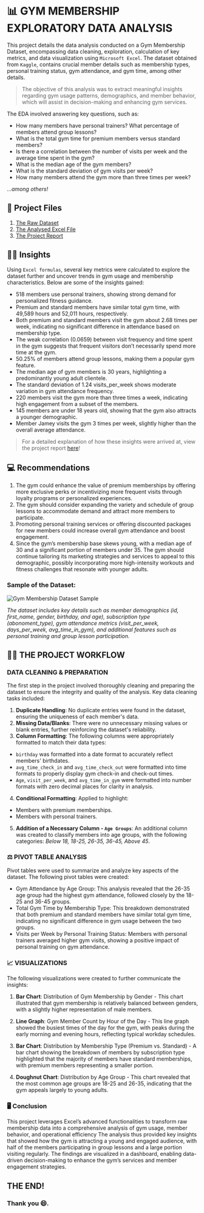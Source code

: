 # 📊 GYM MEMBERSHIP EXPLORATORY DATA ANALYSIS

This project details the data analysis conducted on a Gym Membership Dataset, encompassing data cleaning, exploration, calculation of key metrics, and data visualization using `Microsoft Excel`. The dataset obtained from `Kaggle`, contains crucial member details such as membership types, personal training status, gym attendance, and gym time, among other details.
> The objective of this analysis was to extract meaningful insights regarding gym usage patterns, demographics, and member behavior, which will assist in decision-making and enhancing gym services.

The EDA involved answering key questions, such as:
- How many members have personal trainers? What percentage of members attend group lessons?
- What is the total gym time for premium members versus standard members?
- Is there a correlation between the number of visits per week and the average time spent in the gym?
- What is the median age of the gym members?
- What is the standard deviation of gym visits per week?
- How many members attend the gym more than three times per week?
  
*...among others!*

## 📂 Project Files
1. [The Raw Dataset](https://github.com/patriciavalentine/GYM-MEMBERSHIP-ANALYSIS/blob/main/Raw%20Gym%20Membership%20Dataset.xlsx)
2. [The Analysed Excel File](https://github.com/patriciavalentine/GYM-MEMBERSHIP-ANALYSIS/blob/main/Gym%20Membership%20Analysis.xlsx)
3. [The Project Report](https://github.com/patriciavalentine/GYM-MEMBERSHIP-ANALYSIS/blob/main/REPORT%20ON%20GYM%20MEMBERSHIP%20DATA%20ANALYSIS%20PROJECT.pdf)


## 🧑‍💻 Insights
Using `Excel formulas`, several key metrics were calculated to explore the dataset further and uncover trends in gym usage and membership characteristics.
Below are some of the insights gained:
- 518 members use personal trainers, showing strong demand for personalized fitness guidance.
- Premium and standard members have similar total gym time, with 49,589 hours and 52,011 hours, respectively.
- Both premium and standard members visit the gym about 2.68 times per week, indicating no significant difference in attendance based on membership type.
- The weak correlation (0.0659) between visit frequency and time spent in the gym suggests that frequent visitors don’t necessarily spend more time at the gym.
- 50.25% of members attend group lessons, making them a popular gym feature.
- The median age of gym members is 30 years, highlighting a predominantly young adult clientele.
- The standard deviation of 1.24 visits_per_week shows moderate variation in gym attendance frequency.
- 220 members visit the gym more than three times a week, indicating high engagement from a subset of the members.
- 145 members are under 18 years old, showing that the gym also attracts a younger demographic.
- Member Jamey visits the gym 3 times per week, slightly higher than the overall average attendance.
> For a detailed explanation of how these insights were arrived at, view the project report [here](https://github.com/patriciavalentine/GYM-MEMBERSHIP-ANALYSIS/blob/main/REPORT%20ON%20GYM%20MEMBERSHIP%20DATA%20ANALYSIS%20PROJECT.pdf)!


## 💻 Recommendations
1. The gym could enhance the value of premium memberships by offering more exclusive perks or incentivizing more frequent visits through loyalty programs or personalized experiences.
2. The gym should consider expanding the variety and schedule of group lessons to accommodate demand and attract more members to participate.
3. Promoting personal training services or offering discounted packages for new members could increase overall gym attendance and boost engagement.
4. Since the gym’s membership base skews young, with a median age of 30 and a significant portion of members under 35. The gym should continue tailoring its marketing strategies and services to appeal to this demographic, possibly incorporating more high-intensity workouts and fitness challenges that resonate with younger adults.


### Sample of the Dataset:
![Gym Membership Dataset Sample](https://github.com/user-attachments/assets/1807951f-2df5-4d51-b03d-0a914791ebdb)

*The dataset includes key details such as member demographics (id, first_name, gender, birthday, and age), subscription type (abonoment_type), gym attendance metrics (visit_per_week, days_per_week, avg_time_in_gym), and additional features such as personal training and group lesson participation.*

## 🧑‍💻 THE PROJECT WORKFLOW
### DATA CLEANING & PREPARATION
The first step in the project involved thoroughly cleaning and preparing the dataset to ensure the integrity and quality of the analysis.
Key data cleaning tasks included:
1. **Duplicate Handling**: No duplicate entries were found in the dataset, ensuring the uniqueness of each member's data.
2. **Missing Data/Blanks**: There were no unnecessary missing values or blank entries, further reinforcing the dataset's reliability.
3. **Column Formatting**: The following columns were appropriately formatted to match their data types:
- `birthday` was formatted into a date format to accurately reflect members' birthdates.
- `avg_time_check_in` and `avg_time_check_out` were formatted into time formats to properly display gym check-in and check-out times.
- `Age`, `visit_per_week`, and `avg_time_in_gym` were formatted into number formats with zero decimal places for clarity in analysis.
4. **Conditional Formatting**: Applied to highlight:
- Members with premium memberships.
- Members with personal trainers.
5. **Addition of a Necessary Column - `Age Groups`**: An additional column was created to classify members into age groups, with the following categories: *Below 18, 18-25, 26-35, 36-45, Above 45*.

### ⚖️ PIVOT TABLE ANALYSIS
Pivot tables were used to summarize and analyze key aspects of the dataset. The following pivot tables were created:
- Gym Attendance by Age Group: This analysis revealed that the 26-35 age group had the highest gym attendance, followed closely by the 18-25 and 36-45 groups.
- Total Gym Time by Membership Type: This breakdown demonstrated that both premium and standard members have similar total gym time, indicating no significant difference in gym usage between the two groups.
- Visits per Week by Personal Training Status: Members with personal trainers averaged higher gym visits, showing a positive impact of personal training on gym attendance.

### 📈 VISUALIZATIONS
The following visualizations were created to further communicate the insights:
1. **Bar Chart**: Distribution of Gym Membership by Gender - This chart illustrated that gym membership is relatively balanced between genders, with a slightly higher representation of male members.

2. **Line Graph**: Gym Member Count by Hour of the Day - This line graph showed the busiest times of the day for the gym, with peaks during the early morning and evening hours, reflecting typical workday schedules.

3. **Bar Chart**: Distribution by Membership Type (Premium vs. Standard) - A bar chart showing the breakdown of members by subscription type highlighted that the majority of members have standard memberships, with premium members representing a smaller portion.

4. **Doughnut Chart**: Distribution by Age Group - This chart revealed that the most common age groups are 18-25 and 26-35, indicating that the gym appeals largely to young adults.

### 🖥️ Conclusion
This project leverages Excel’s advanced functionalities to transform raw membership data into a comprehensive analysis of gym usage, member behavior, and operational efficiency
The analysis thus provided key insights that showed how the gym is attracting a young and engaged audience, with half of the members participating in group lessons and a large portion visiting regularly.
The findings are visualized in a dashboard, enabling data-driven decision-making to enhance the gym’s services and member engagement strategies.

## THE END!
### Thank you 😄.
